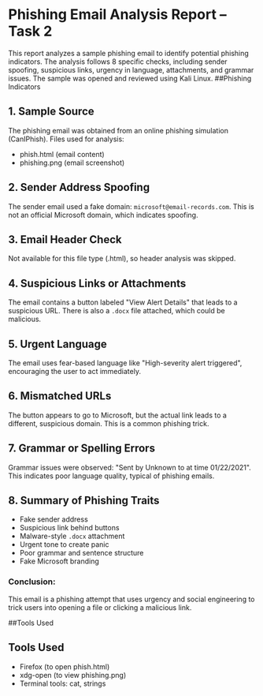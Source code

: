 # Phishing Email Analysis Report – Task 2

This report analyzes a sample phishing email to identify potential phishing indicators. The analysis follows 8 specific checks, including sender spoofing, suspicious links, urgency in language, attachments, and grammar issues. The sample was opened and reviewed using Kali Linux.
##Phishing Indicators

## 1. Sample Source
The phishing email was obtained from an online phishing simulation (CanIPhish). Files used for analysis:
- phish.html (email content)
- phishing.png (email screenshot)

## 2. Sender Address Spoofing
The sender email used a fake domain: `microsoft@email-records.com`. This is not an official Microsoft domain, which indicates spoofing.

## 3. Email Header Check
Not available for this file type (.html), so header analysis was skipped.

## 4. Suspicious Links or Attachments
The email contains a button labeled "View Alert Details" that leads to a suspicious URL. There is also a `.docx` file attached, which could be malicious.


## 5. Urgent Language
The email uses fear-based language like "High-severity alert triggered", encouraging the user to act immediately.


## 6. Mismatched URLs
The button appears to go to Microsoft, but the actual link leads to a different, suspicious domain. This is a common phishing trick.

## 7. Grammar or Spelling Errors
Grammar issues were observed: "Sent by Unknown to at time 01/22/2021". This indicates poor language quality, typical of phishing emails.


## 8. Summary of Phishing Traits
- Fake sender address
- Suspicious link behind buttons
- Malware-style `.docx` attachment
- Urgent tone to create panic
- Poor grammar and sentence structure
- Fake Microsoft branding

### Conclusion:
This email is a phishing attempt that uses urgency and social engineering to trick users into opening a file or clicking a malicious link.


##Tools Used
## Tools Used
- Firefox (to open phish.html)
- xdg-open (to view phishing.png)
- Terminal tools: cat, strings


